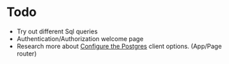 # Todo

- Try out different Sql queries
- Authentication/Authorization welcome page
- Research more about [Configure the Postgres](https://neon.tech/docs/guides/nextjs#configure-the-postgres-client) client options. (App/Page router)
